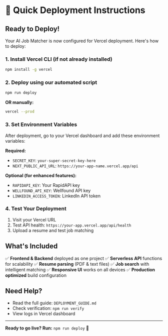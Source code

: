 # 🚀 Quick Deployment Instructions

## Ready to Deploy!

Your AI Job Matcher is now configured for Vercel deployment. Here's how to deploy:

### 1. Install Vercel CLI (if not already installed)
```bash
npm install -g vercel
```

### 2. Deploy using our automated script
```bash
npm run deploy
```

**OR manually:**
```bash
vercel --prod
```

### 3. Set Environment Variables

After deployment, go to your Vercel dashboard and add these environment variables:

**Required:**
- `SECRET_KEY`: `your-super-secret-key-here`
- `NEXT_PUBLIC_API_URL`: `https://your-app-name.vercel.app/api`

**Optional (for enhanced features):**
- `RAPIDAPI_KEY`: Your RapidAPI key
- `WELLFOUND_API_KEY`: Wellfound API key
- `LINKEDIN_ACCESS_TOKEN`: LinkedIn API token

### 4. Test Your Deployment

1. Visit your Vercel URL
2. Test API health: `https://your-app.vercel.app/api/health`
3. Upload a resume and test job matching

## What's Included

✅ **Frontend & Backend** deployed as one project
✅ **Serverless API** functions for scalability
✅ **Resume parsing** (PDF & text files)
✅ **Job search** with intelligent matching
✅ **Responsive UI** works on all devices
✅ **Production optimized** build configuration

## Need Help?

- Read the full guide: `DEPLOYMENT_GUIDE.md`
- Check verification: `npm run verify`
- View logs in Vercel dashboard

---

**Ready to go live? Run:** `npm run deploy` 🚀
